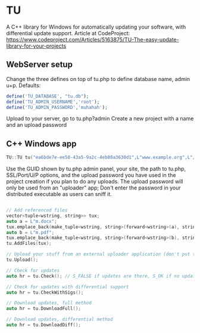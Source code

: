 # TU
A C++ library for Windows for automatically updating your software, with differential update support.
Article at CodeProject: https://www.codeproject.com/Articles/5163875/TU-The-easy-update-library-for-your-projects

## WebServer setup
Change the three defines on top of tu.php to define database name, admin u+p.
Defaults:


```PHP
define('TU_DATABASE', "tu.db");
define('TU_ADMIN_USERNAME','root');
define('TU_ADMIN_PASSWORD','muhahah');
```

Upload to your server, go to tu.php?admin
Create a new project with a name and an upload password


## C++ Windows app
```C++
TU::TU tu("ea6bde7e-ee50-43a5-9a2c-4eb80a3630d1",L"www.example.org",L"/update2/tu.php",true,443,0,0,0,L"12345678");
```

Use the GUID shown by tu.php admin panel, your site, the path to tu.php, SSL/Port/U/P options, and the upload password you have used in the project creation if you plan to do any uploads.
The upload password will only be used from an "uploader" app; Don't enter the password in your distributed executable as users can sniff it.




```C++

// Add referenced files
vector<tuple<wstring, string>> tux;
auto a = L"m.docx";
tux.emplace_back(make_tuple<wstring, string>(forward<wstring>(a), string("A44BC1B3-D919-4835-A7D8-FC633EB7B7EC")));
auto b = L"m.pdf";
tux.emplace_back(make_tuple<wstring, string>(forward<wstring>(b), string("A44BC1B3-D919-4835-A7D8-FC633EB7B7ED")));
tu.AddFiles(tux);

// Upload your stuff from an external uploader application (don't put this in a redistributed executable as it has to use your upload password)
tu.Upload();

// Check for updates
auto hr = tu.Check(); // S_FALSE if updates are there, S_OK if no updates needed.

// Check for updates with differential support
auto hr = tu.CheckWithSigs();

// Download updates, full method
auto hr = tu.DownloadFull();

// Download updates, differential method
auto hr = tu.DownloadDiff();

```



